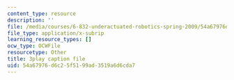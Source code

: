 ```yaml
---
content_type: resource
description: ''
file: /media/courses/6-832-underactuated-robotics-spring-2009/54a67976d6c25f5199ad3519a6d6cda7_Bhbk4bWV1Uc.vtt
file_type: application/x-subrip
learning_resource_types: []
ocw_type: OCWFile
resourcetype: Other
title: 3play caption file
uid: 54a67976-d6c2-5f51-99ad-3519a6d6cda7
---
```

